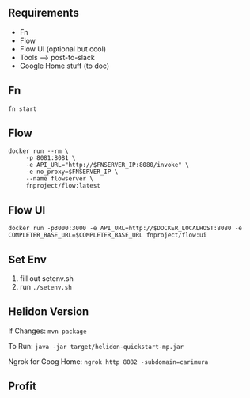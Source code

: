 ## Requirements
- Fn
- Flow
- Flow UI (optional but cool)
- Tools --> post-to-slack
- Google Home stuff (to doc)


## Fn
`fn start`

## Flow

```
docker run --rm \
     -p 8081:8081 \
     -e API_URL="http://$FNSERVER_IP:8080/invoke" \
     -e no_proxy=$FNSERVER_IP \
     --name flowserver \
     fnproject/flow:latest
```

## Flow UI

```
docker run -p3000:3000 -e API_URL=http://$DOCKER_LOCALHOST:8080 -e COMPLETER_BASE_URL=$COMPLETER_BASE_URL fnproject/flow:ui
```

## Set Env
1. fill out setenv.sh
2. run `./setenv.sh`

## Helidon Version

If Changes: `mvn package`

To Run: `java -jar target/helidon-quickstart-mp.jar`

Ngrok for Goog Home: `ngrok http 8082 -subdomain=carimura`


## Profit

